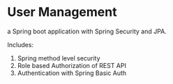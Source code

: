 # User Management

a Spring boot application with Spring Security and JPA.

Includes:

1. Spring method level security
2. Role based Authorization of REST API
3. Authentication with Spring Basic Auth